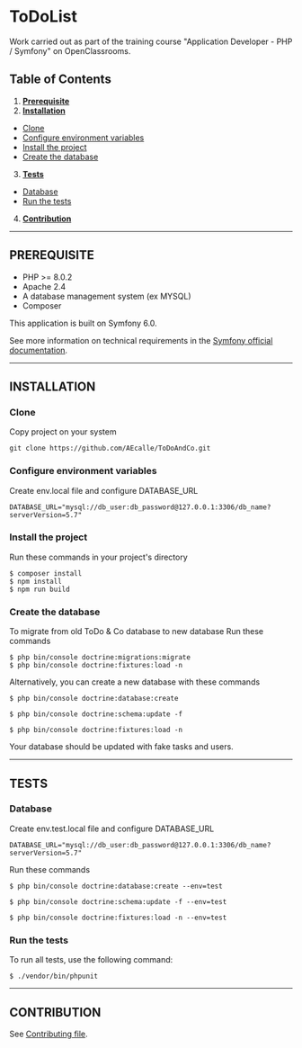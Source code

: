 # ToDoList
  
Work carried out as part of the training course "Application Developer - PHP / Symfony" on OpenClassrooms.  

## Table of Contents
1.  __[Prerequisite](#prerequisite)__
2.  __[Installation](#installation)__
  * [Clone](#clone)
  * [Configure environment variables](#configure-environment-variables)
  * [Install the project](#install-the-project)
  * [Create the database](#create-the-database)
3.  __[Tests](#tests)__
  * [Database](#database)
  * [Run the tests](#run-the-tests)
4. __[Contribution](#contribution)__

---
## PREREQUISITE

* PHP >= 8.0.2
* Apache 2.4
* A database management system (ex MYSQL)
* Composer

This application is built on Symfony 6.0.

See more information on technical requirements in the [Symfony official documentation](https://symfony.com/doc/current/setup.html#technical-requirements).

---
## INSTALLATION

### __Clone__
Copy project on your system
```
git clone https://github.com/AEcalle/ToDoAndCo.git
```

### __Configure environment variables__
Create env.local file and configure DATABASE_URL
```env.local
DATABASE_URL="mysql://db_user:db_password@127.0.0.1:3306/db_name?serverVersion=5.7"
```

### __Install the project__
Run these commands in your project's directory
```
$ composer install
$ npm install
$ npm run build
```

### __Create the database__
To migrate from old ToDo & Co database to new database
Run these commands
```
$ php bin/console doctrine:migrations:migrate
$ php bin/console doctrine:fixtures:load -n

```
Alternatively, you can create a new database with these commands
```
$ php bin/console doctrine:database:create

$ php bin/console doctrine:schema:update -f

$ php bin/console doctrine:fixtures:load -n
```
Your database should be updated with fake tasks and users.

---
## TESTS

### __Database__
Create env.test.local file and configure DATABASE_URL
```env.test.local
DATABASE_URL="mysql://db_user:db_password@127.0.0.1:3306/db_name?serverVersion=5.7"
```
Run these commands
```
$ php bin/console doctrine:database:create --env=test

$ php bin/console doctrine:schema:update -f --env=test

$ php bin/console doctrine:fixtures:load -n --env=test
```
### __Run the tests__
To run all tests, use the following command:
```
$ ./vendor/bin/phpunit
```
---
## CONTRIBUTION

See [Contributing file](CONTRIB.md).